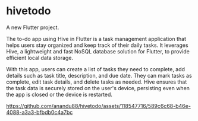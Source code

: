 # hivetodo

A new Flutter project.

The to-do app using Hive in Flutter is a task management application that helps users stay organized and keep track of their daily tasks. It leverages Hive, a lightweight and fast NoSQL database solution for Flutter, to provide efficient local data storage.

With this app, users can create a list of tasks they need to complete, add details such as task title, description, and due date. They can mark tasks as complete, edit task details, and delete tasks as needed. Hive ensures that the task data is securely stored on the user's device, persisting even when the app is closed or the device is restarted.



https://github.com/anandu88/hivetodo/assets/118547716/589c6c68-b46e-4088-a3a3-bfbdb0c4a7bc

